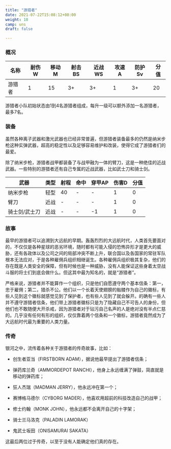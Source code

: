 ```yaml
---
title: "游猎者"
date: 2021-07-22T15:08:12+08:00
weight: 10
camp: uns
draft: false

---
```


### 概况

| 名称   | 耐伤W | 移动M | 射击BS | 近战WS | 攻速A | 防护Sv | 分值 |
| ------ | ----- | ----- | ------ | ------ | ----- | ------ | ---- |
| 游猎者 | 1     | 15    | 3+     | 3+     | 1     | 3+     | 20   |

游猎者小队初始状态由1到4名游猎者组成，每升一级可以额外添加一名游猎者，最多7名。

### 装备

虽然各种离子武器和激光武器也已经非常普遍，但游猎者装备最多的仍然是纳米步枪这种实弹武器，超高的稳定性以及足够容易维护和改装，使得它成了游猎者们的最爱。

除了纳米步枪，游猎者战甲都装备了与战甲融为一体的臂刀，这是一种绝佳的近战武器。一些特别的游猎者还有自己专属的近战武器，比如武士刀和骑士剑。

| 武器          | 类型 | 射程 | 命中 | 穿甲AP | 伤害D | 分值 |
| ------------- | ---- | ---- | ---- | ------ | ----- | ---- |
| 纳米步枪      | 轻型 | 40   | -    | -      | 1     | 0    |
| 臂刀          | 近战 | -    | -    | -      | 1     | 0    |
| 骑士剑/武士刀 | 近战 | -    | -    | -1     | 1     | 0    |

### 故事

最早的游猎者可以追溯到大远航的早期。轰轰烈烈的大远航时代，人类首先要面对的，不仅仅是各种星球的恶劣环境，随时都有可能入侵的恐怖异形才是更大的威胁，还有各政体以及公司之间的局部冲突不断上升，联合国以及各国家的常驻军队根本无法应对，于是各种雇佣兵组织相继诞生。各种雇佣兵组织极其复杂，他们的存在既是人类安全的保障，但有时候也是一种威胁，没有人能保证这些身着太空战斗服的将士们到底会做什么。但这其中最为知名的，就是“游猎者”。

严格来说，游猎者并不能算作一个组织，只是他们自愿遵守两个基本信条：第一，忠于雇佣；第二，猎杀不公。他们以一个长着天使翅膀的骷髅作为自己的徽标，有些人见到这个徽标就感觉见到了保护者，也有些人见到了就会躲开。的确有一些人并不遵守游猎者信条，他们带上游猎者徽标只是为了隐藏自己不可告人的身份，但他们也不敢随便大开杀戒，因为游猎者对于玷污自己名声的人是绝对没有半点仁慈的。几乎没有任何有形的组织，仅仅靠着两个信条和一个徽标，游猎者竟然成为了大远航时代最为重要的人类力量。

### 传奇

银河之中，流传着各种关于游猎者的传奇故事，比如：

- 创生者亚当（FIRSTBORN ADAM），据说他最早提出了游猎者信条；

- 弹药库兰奇（AMMORDEPOT RANCHI），他身上永远缠满了弹鼓，简直就是移动的弹药库；

- 狂人杰瑞（MADMAN JERRY），他永远冲在第一个；

- 赛博格马德尔（CYBORG MADER），他喜欢用超前的科技改造自己的战甲；

- 修士约翰（MONK JOHN），他永远都不会离开自己的十字架；

- 骑士兰马洛克（PALADIN LAMORAK）

- 鬼武士坂田（ONISAMURAI SAKATA）

这最后两位过于传奇，以至于没有人能确定他们真的存在。

